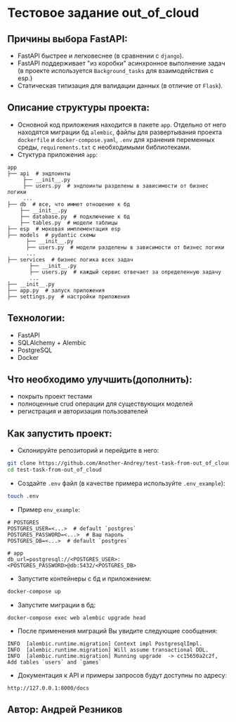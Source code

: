 # Тестовое задание out_of_cloud
## Причины выбора FastAPI:
- FastAPI быстрее и легковеснее (в сравнении с `django`).
- FastAPI поддерживает "из коробки" асинхронное выполнение задач (в проекте используется `Background_tasks` для взаимодействия с esp.)
- Статическая типизация для валидации данных (в отличие от `Flask`).
## Описание структуры проекта:
- Основной код приложения находится в пакете `app`. Отдельно от него находятся миграции бд `alembic`, файлы для развертывания проекта `dockerfile` и `docker-compose.yaml`, `.env` для хранения переменных среды, `requirements.txt` с необходимыми библиотеками.
- Стуктура приложения `app`:
```
app
├── api  # эндпоинты
     ├── __init__.py
     ├── users.py  # эндпоинты разделены в зависимости от бизнес логики
     ...
├── db  # все, что иммет отношение к бд
    ├── __init__.py
    ├── database.py  # подключение к бд
    ├── tables.py  # модели таблицы 
├── esp  # моковая имплементация esp
├── models  # pydantic схемы
      ├── __init__.py
      ├── users.py  # модели разделены в зависимости от бизнес логики
      ...
├── services  # бизнес логика всех задач
       ├── __init__.py
       ├── users.py  # каждый сервис отвечает за определенную задачу
       ...
├── __init__.py
├── app.py  # запуск приложения
├── settings.py  # настройки приложения
```
## Технологии:
- FastAPI
- SQLAlchemy + Alembic
- PostgreSQL
- Docker
## Что необходимо улучшить(дополнить):
- покрыть проект тестами
- полноценные crud операции для существующих моделей
- регистрация и авторизация пользователей
## Как запустить проект:
- Склонируйте репозиторий и перейдите в него:
```bash
git clone https://github.com/Another-Andrey/test-task-from-out_of_cloud.git
cd test-task-from-out_of_cloud
```
- Создайте `.env` файл (в качестве примера используйте `.env_example`):
```bash
touch .env
```
- Пример `env_example`:
```
# POSTGRES
POSTGRES_USER=<...>  # default `postgres`
POSTGRES_PASSWORD=<...>  # Ваш пароль
POSTGRES_DB=<...>  # default `postgres`

# app
db_url=postgresql://<POSTGRES_USER>:<POSTGRES_PASSWORD>@db:5432/<POSTGRES_DB>
```
- Запустите контейнеры с бд и приложением:
```bash
docker-compose up
```
- Запустите миграции в бд:
```
docker-compose exec web alembic upgrade head
```
- После применения миграций Вы увидите следующие сообщения:
```
INFO  [alembic.runtime.migration] Context impl PostgresqlImpl.
INFO  [alembic.runtime.migration] Will assume transactional DDL.
INFO  [alembic.runtime.migration] Running upgrade  -> cc15650a2c2f, Add tables `users` and `games`
```
- Документация к API и примеры запросов будут доступны по адресу:
```
http://127.0.0.1:8000/docs
```

## Автор: Андрей Резников